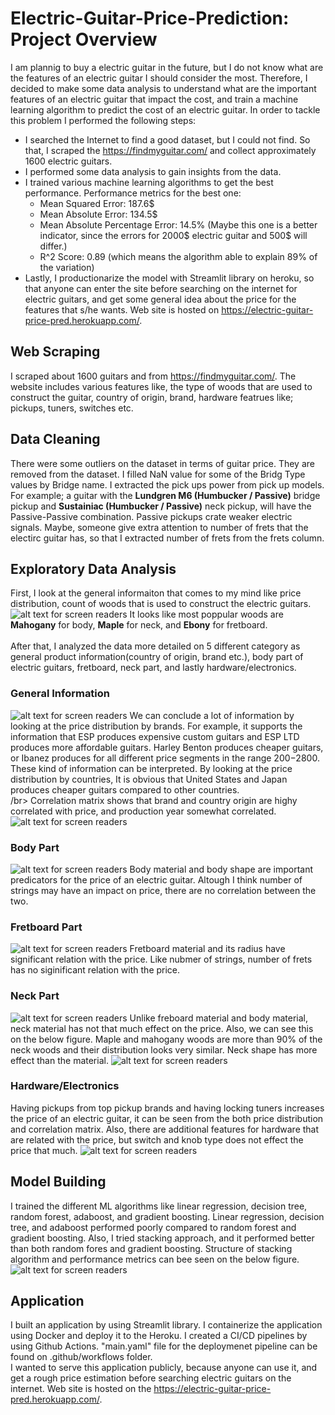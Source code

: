 # Electric-Guitar-Price-Prediction: Project Overview
I am plannig to buy a electric guitar in the future, but I do not know what are the features of an electric guitar I should consider the most. Therefore, I decided to make some data analysis to understand what are the important features of an electric guitar that impact the cost, and train a machine learning algorithm to predict the cost of an electric guitar. In order to tackle this problem I performed the following steps:
* I searched the Internet to find a good dataset, but I could not find. So that, I scraped the https://findmyguitar.com/ and collect approximately 1600 electric guitars.
* I performed some data analysis to gain insights from the data.
* I trained various machine learning algorithms to get the best performance. Performance metrics for the best one:
  * Mean Squared Error: 187.6$
  * Mean Absolute Error: 134.5$
  * Mean Absolute Percentage Error: 14.5% (Maybe this one is a better indicator, since the errors for 2000$ electric guitar and 500$ will differ.)
  * R^2 Score: 0.89 (which means the algorithm able to explain 89% of the variation)
* Lastly, I productionarize the model with Streamlit library on heroku, so that anyone can enter the site before searching on the internet for electric guitars, and get some general idea about the price for the features that s/he wants. Web site is hosted on https://electric-guitar-price-pred.herokuapp.com/.
## Web Scraping
I scraped about 1600 guitars and from https://findmyguitar.com/. The website includes various features like, the type of woods that are used to construct the guitar, country of origin, brand, hardware featrues like; pickups, tuners, switches etc.
## Data Cleaning
There were some outliers on the dataset in terms of guitar price. They are removed from the dataset. I filled NaN value for some of the Bridg Type values by Bridge name. I extracted the pick ups power from pick up models. For example; a guitar with the <b>Lundgren M6 (Humbucker / Passive)</b> bridge pickup and <b>Sustainiac (Humbucker / Passive)</b> neck pickup, will have the Passive-Passive combination. Passive pickups crate weaker electric signals. Maybe, someone give extra attention to number of frets that the electirc guitar has, so that I extracted number of frets from the frets column.   
## Exploratory Data Analysis
First, I look at the general informaiton that comes to my mind like price distribution, count of woods that is used to construct the electric guitars. 
![alt text for screen readers](images/price-dist.png "Price Distribution and Wood Counts")
It looks like most poppular woods are <b>Mahogany</b> for body, <b>Maple</b> for neck, and <b>Ebony</b> for fretboard. </br> 
</br>
After that, I analyzed the data more detailed on 5 different category as general product information(country of origin, brand etc.), body part of electric guitars, fretboard, neck part, and lastly hardware/electronics.  
### General Information
![alt text for screen readers](images/price-dist-by-brand-country.png "Price Distribution by Brand and Country")
We can conclude a lot of information by looking at the price distribution by brands. For example, it supports the information that ESP produces expensive custom guitars and ESP LTD produces more affordable guitars. Harley Benton produces cheaper guitars, or Ibanez produces for all different price segments in the range 200$-2800$. These kind of information can be interpreted. By looking at the price distribution by countries, It is obvious that United States and Japan produces cheaper guitars compared to other countries. </br> /br>
Correlation matrix shows that brand and country origin are highy correlated with price, and production year somewhat correlated.
![alt text for screen readers](images/correlation.png "Price Distribution by Brand and Country")
### Body Part
![alt text for screen readers](images/body-material.png "Body Part")
Body material and body shape are important predicators for the price of an electric guitar. Altough I think number of strings may have an impact on price, there are no correlation between the two.   
### Fretboard Part
![alt text for screen readers](images/fretboard.png "Fretboard Part")
Fretboard material and its radius have significant relation with the price. Like nubmer of strings, number of frets has no siginificant relation with the price. 
### Neck Part
![alt text for screen readers](images/neck-corr.png "Neck Part")
Unlike freboard material and body material, neck material has not that much effect on the price. Also, we can see this on the below figure. Maple and mahogany woods are more than 90% of the neck woods and their distribution looks very similar. Neck shape has more effect than the material.
![alt text for screen readers](images/neck-material-shape.png "Neck Material and Shape")
### Hardware/Electronics
Having pickups from top pickup brands and having locking tuners increases the price of an electric guitar, it can be seen from the both price distribution and correlation matrix. Also, there are additional features for hardware that are related with the price, but switch and knob type does not effect the price that much.
![alt text for screen readers](images/hardware.png "Hardware")
## Model Building
I trained the different ML algorithms like linear regression, decision tree, random forest, adaboost, and gradient boosting. Linear regression, decision tree, and adaboost performed poorly compared to random forest and gradient boosting. Also, I tried stacking approach, and it performed better than both random fores and gradient boosting. Structure of stacking algorithm and performance metrics can bee seen on the below figure.
![alt text for screen readers](images/model-performance.png "Model Performance")
## Application
I built an application by using Streamlit library. I containerize the application using Docker and deploy it to the Heroku. I created a CI/CD pipelines by using Github Actions. "main.yaml" file for the deploymenet pipeline can be found on .github/workflows folder. </br>
I wanted to serve this application publicly, because anyone can use it, and get a rough price estimation before searching electric guitars on the internet. Web site is hosted on the https://electric-guitar-price-pred.herokuapp.com/.  
